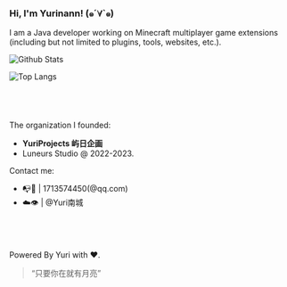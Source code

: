 ### Hi, I'm Yurinann! (๑´∀`๑)

I am a Java developer working on Minecraft multiplayer game extensions (including but not limited to plugins, tools, websites, etc.).

![Github Stats](https://github-readme-stats.vercel.app/api?username=Yurinann&count_private=true&include_all_commits=true")

![Top Langs](https://github-readme-stats.vercel.app/api/top-langs/?username=Yurinann&layout=compact)

#

<br>

The organization I founded:
- **YuriProjects 屿日企画**
- Luneurs Studio @ 2022-2023.

Contact me: 
- 📭🐧 | 1713574450(@qq.com)
- ☁️👁️ | @Yuri南城


#

<br>

Powered By Yuri with ❤️.
> “只要你在就有月亮”
